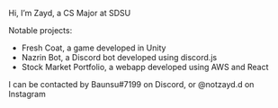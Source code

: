 Hi, I’m Zayd, a CS Major at SDSU

Notable projects:
- Fresh Coat, a game developed in Unity
- Nazrin Bot, a Discord bot developed using discord.js
- Stock Market Portfolio, a webapp developed using AWS and React
 
I can be contacted by Baunsu#7199 on Discord, or @notzayd.d on Instagram

<!---
zaydjd/zaydjd is a ✨ special ✨ repository because its `README.md` (this file) appears on your GitHub profile.
You can click the Preview link to take a look at your changes.
--->
